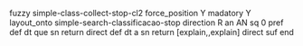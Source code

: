 fuzzy simple-class-collect-stop-cl2
   force_position Y
   madatory Y
   layout_onto simple-search-classificacao-stop
   direction R
   an AN
   sq 0
   pref 
   def 
    dt que
    sn 
    return 
    direct 
   def 
    dt a
    sn 
    return [explain,,explain]
    direct 
   suf 
end
